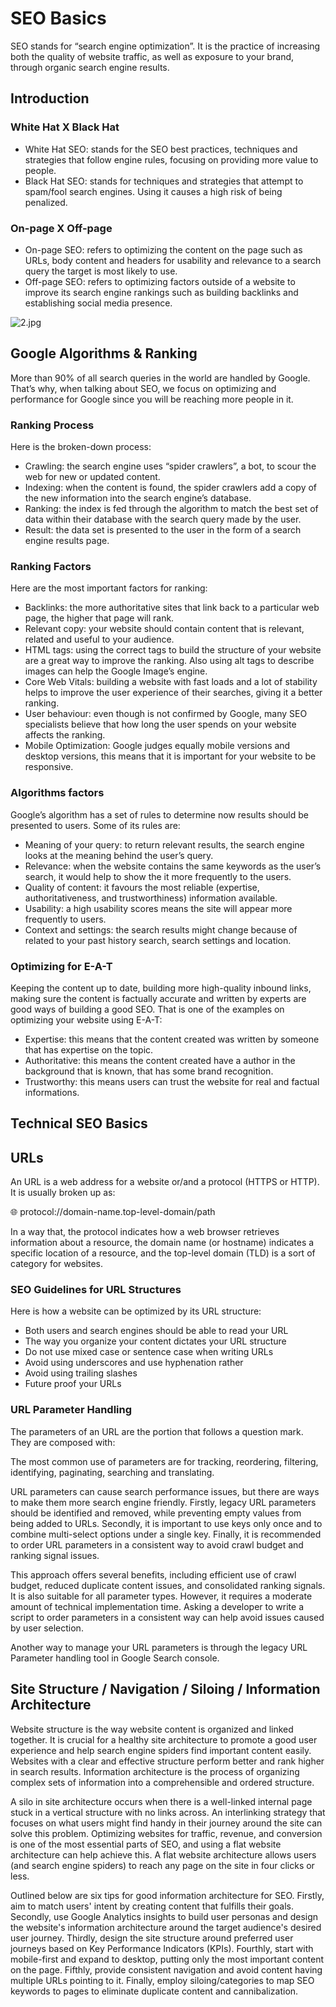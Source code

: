 # SEO Basics

SEO stands for “search engine optimization”. It is the practice of increasing both the quality of website traffic, as well as exposure to your brand, through organic search engine results.

## Introduction

### White Hat X Black Hat

- White Hat SEO: stands for the SEO best practices, techniques and strategies that follow engine rules, focusing on providing more value to people.
- Black Hat SEO: stands for techniques and strategies that attempt to spam/fool search engines. Using it causes a high risk of being penalized.

### On-page X Off-page

- On-page SEO: refers to optimizing the content on the page such as URLs, body content and headers for usability and relevance to a search query the target is most likely to use.
- Off-page SEO: refers to optimizing factors outside of a website to improve its search engine rankings such as building backlinks and establishing social media presence.

![2.jpg](https://s3-us-west-2.amazonaws.com/secure.notion-static.com/44bc1a99-a17c-4eef-8c9c-efab05a726b6/2.jpg)

## Google Algorithms & Ranking

More than 90% of all search queries in the world are handled by Google. That’s why, when talking about SEO, we focus on optimizing and performance for Google since you will be reaching more people in it.

### Ranking Process

Here is the broken-down process:

- Crawling: the search engine uses “spider crawlers”, a bot, to scour the web for new or updated content.
- Indexing: when the content is found, the spider crawlers add a copy of the new information into the search engine’s database.
- Ranking: the index is fed through the algorithm to match the best set of data within their database with the search query made by the user.
- Result: the data set is presented to the user in the form of a search engine results page.

### Ranking Factors

Here are the most important factors for ranking:

- Backlinks: the more authoritative sites that link back to a particular web page, the higher that page will rank.
- Relevant copy: your website should contain content that is relevant, related and useful to your audience.
- HTML tags: using the correct tags to build the structure of your website are a great way to improve the ranking. Also using alt tags to describe images can help the Google Image’s engine.
- Core Web Vitals: building a website with fast loads and a lot of stability helps to improve the user experience of their searches, giving it a better ranking.
- User behaviour: even though is not confirmed by Google, many SEO specialists believe that how long the user spends on your website affects the ranking.
- Mobile Optimization: Google judges equally mobile versions and desktop versions, this means that it is important for your website to be responsive.

### Algorithms factors

Google’s algorithm has a set of rules to determine now results should be presented to users. Some of its rules are:

- Meaning of your query: to return relevant results, the search engine looks at the meaning behind the user’s query.
- Relevance: when the website contains the same keywords as the user’s search, it would help to show the it more frequently to the users.
- Quality of content: it favours the most reliable (expertise, authoritativeness, and trustworthiness) information available.
- Usability: a high usability scores means the site will appear more frequently to users.
- Context and settings: the search results might change because of related to your past history search, search settings and location.

### Optimizing for E-A-T

Keeping the content up to date, building more high-quality inbound links, making sure the content is factually accurate and written by experts are good ways of building a good SEO. That is one of the examples on optimizing your website using E-A-T:

- Expertise: this means that the content created was written by someone that has expertise on the topic.
- Authoritative: this means the content created have a author in the background that is known, that has some brand recognition.
- Trustworthy: this means users can trust the website for real and factual informations.

## Technical SEO Basics

## URLs

An URL is a web address for a website or/and a protocol (HTTPS or HTTP). It is usually broken up as:

<aside>
🌐 protocol://domain-name.top-level-domain/path
</aside>

In a way that, the protocol indicates how a web browser retrieves information about a resource, the domain name (or hostname) indicates a specific location of a resource, and the top-level domain (TLD) is a sort of category for websites.

### SEO Guidelines for URL Structures

Here is how a website can be optimized by its URL structure:

- Both users and search engines should be able to read your URL
- The way you organize your content dictates your URL structure
- Do not use mixed case or sentence case when writing URLs
- Avoid using underscores and use hyphenation rather
- Avoid using trailing slashes
- Future proof your URLs

### URL Parameter Handling

The parameters of an URL are the portion that follows a question mark. They are composed with:

The most common use of parameters are for tracking, reordering, filtering, identifying, paginating, searching and translating.

URL parameters can cause search performance issues, but there are ways to make them more search engine friendly. Firstly, legacy URL parameters should be identified and removed, while preventing empty values from being added to URLs. Secondly, it is important to use keys only once and to combine multi-select options under a single key. Finally, it is recommended to order URL parameters in a consistent way to avoid crawl budget and ranking signal issues.

This approach offers several benefits, including efficient use of crawl budget, reduced duplicate content issues, and consolidated ranking signals. It is also suitable for all parameter types. However, it requires a moderate amount of technical implementation time. Asking a developer to write a script to order parameters in a consistent way can help avoid issues caused by user selection.

Another way to manage your URL parameters is through the legacy URL Parameter handling tool in Google Search console.

## ****Site Structure / Navigation / Siloing / Information Architecture****

Website structure is the way website content is organized and linked together. It is crucial for a healthy site architecture to promote a good user experience and help search engine spiders find important content easily. Websites with a clear and effective structure perform better and rank higher in search results. Information architecture is the process of organizing complex sets of information into a comprehensible and ordered structure.

A silo in site architecture occurs when there is a well-linked internal page stuck in a vertical structure with no links across. An interlinking strategy that focuses on what users might find handy in their journey around the site can solve this problem. Optimizing websites for traffic, revenue, and conversion is one of the most essential parts of SEO, and using a flat website architecture can help achieve this. A flat website architecture allows users (and search engine spiders) to reach any page on the site in four clicks or less.

Outlined below are six tips for good information architecture for SEO. Firstly, aim to match users' intent by creating content that fulfills their goals. Secondly, use Google Analytics insights to build user personas and design the website's information architecture around the target audience's desired user journey. Thirdly, design the site structure around preferred user journeys based on Key Performance Indicators (KPIs). Fourthly, start with mobile-first and expand to desktop, putting only the most important content on the page. Fifthly, provide consistent navigation and avoid content having multiple URLs pointing to it. Finally, employ siloing/categories to map SEO keywords to pages to eliminate duplicate content and cannibalization.
